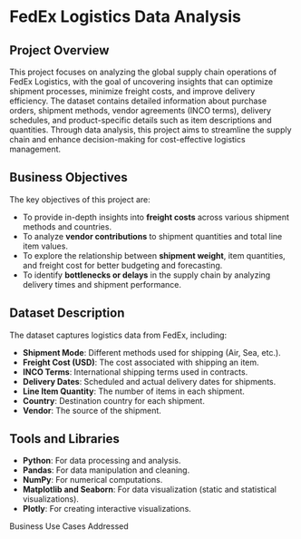 <h1>FedEx Logistics Data Analysis </h1>

<h2>Project Overview</h2>
This project focuses on analyzing the global supply chain operations of FedEx Logistics, with the goal of uncovering insights that can optimize shipment processes, minimize freight costs, and improve delivery efficiency. The dataset contains detailed information about purchase orders, shipment methods, vendor agreements (INCO terms), delivery schedules, and product-specific details such as item descriptions and quantities. Through data analysis, this project aims to streamline the supply chain and enhance decision-making for cost-effective logistics management.


<h2>Business Objectives</h2>
    <p>The key objectives of this project are:</p>
    <ul>
        <li>To provide in-depth insights into <strong>freight costs</strong> across various shipment methods and countries.</li>
        <li>To analyze <strong>vendor contributions</strong> to shipment quantities and total line item values.</li>
        <li>To explore the relationship between <strong>shipment weight</strong>, item quantities, and freight cost for better budgeting and forecasting.</li>
        <li>To identify <strong>bottlenecks or delays</strong> in the supply chain by analyzing delivery times and shipment performance.</li>
    </ul>
    
<p>
    <h2>Dataset Description</h2>
  </p>
    <p>The dataset captures logistics data from FedEx, including:</p>
    <ul>
        <li><strong>Shipment Mode</strong>: Different methods used for shipping (Air, Sea, etc.).</li>
        <li><strong>Freight Cost (USD)</strong>: The cost associated with shipping an item.</li>
        <li><strong>INCO Terms</strong>: International shipping terms used in contracts.</li>
        <li><strong>Delivery Dates</strong>: Scheduled and actual delivery dates for shipments.</li>
        <li><strong>Line Item Quantity</strong>: The number of items in each shipment.</li>
        <li><strong>Country</strong>: Destination country for each shipment.</li>
        <li><strong>Vendor</strong>: The source of the shipment.</li>
    </ul>
     <p>
    <h2>Tools and Libraries</h2>
       </p>
    <ul>
        <li><strong>Python</strong>: For data processing and analysis.</li>
        <li><strong>Pandas</strong>: For data manipulation and cleaning.</li>
        <li><strong>NumPy</strong>: For numerical computations.</li>
        <li><strong>Matplotlib and Seaborn</strong>: For data visualization (static and statistical visualizations).</li>
        <li><strong>Plotly</strong>: For creating interactive visualizations.</li>
    </ul>
 
Business Use Cases Addressed
